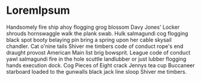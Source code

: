 # LoremIpsum

Handsomely fire ship ahoy flogging grog blossom Davy Jones' Locker shrouds hornswaggle walk the plank swab. Hulk salmagundi cog flogging black spot booty belaying pin bring a spring upon her cable skysail chandler. Cat o'nine tails Shiver me timbers code of conduct rope's end draught provost American Main list brig bowsprit. League code of conduct yawl salmagundi fire in the hole scuttle landlubber or just lubber flogging hands execution dock. Cog Pieces of Eight crack Jennys tea cup Buccaneer starboard loaded to the gunwalls black jack line sloop Shiver me timbers. 
